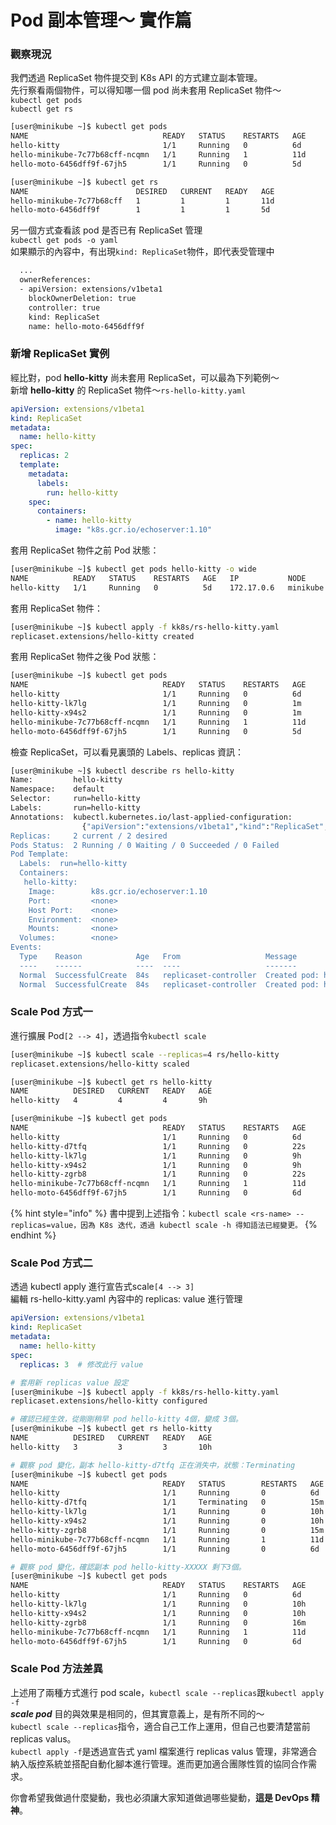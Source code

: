 # Pod 副本管理～ 實作篇

### 觀察現況

我們透過 ReplicaSet 物件提交到 K8s API 的方式建立副本管理。  
先行察看兩個物件，可以得知哪一個 pod 尚未套用 ReplicaSet 物件～  
`kubectl get pods`  
`kubectl get rs`

```bash
[user@minikube ~]$ kubectl get pods
NAME                              READY   STATUS    RESTARTS   AGE
hello-kitty                       1/1     Running   0          6d
hello-minikube-7c77b68cff-ncqmn   1/1     Running   1          11d
hello-moto-6456dff9f-67jh5        1/1     Running   0          5d

[user@minikube ~]$ kubectl get rs
NAME                        DESIRED   CURRENT   READY   AGE
hello-minikube-7c77b68cff   1         1         1       11d
hello-moto-6456dff9f        1         1         1       5d
```

另一個方式查看該 pod 是否已有 ReplicaSet 管理  
`kubectl get pods -o yaml`  
如果顯示的內容中，有出現`kind: ReplicaSet`物件，即代表受管理中

```bash
  ...
  ownerReferences:
  - apiVersion: extensions/v1beta1
    blockOwnerDeletion: true
    controller: true
    kind: ReplicaSet
    name: hello-moto-6456dff9f

```

### 新增 ReplicaSet 實例

經比對，pod **hello-kitty** 尚未套用 ReplicaSet，可以最為下列範例～   
新增 **hello-kitty** 的 ReplicaSet 物件～`rs-hello-kitty.yaml`

```yaml
apiVersion: extensions/v1beta1
kind: ReplicaSet
metadata:
  name: hello-kitty
spec:
  replicas: 2
  template:
    metadata:
      labels:
        run: hello-kitty
    spec:
      containers:
        - name: hello-kitty
          image: "k8s.gcr.io/echoserver:1.10"
```

套用 ReplicaSet 物件之前 Pod 狀態：

```bash
[user@minikube ~]$ kubectl get pods hello-kitty -o wide
NAME          READY   STATUS    RESTARTS   AGE   IP           NODE
hello-kitty   1/1     Running   0          5d    172.17.0.6   minikube

```

套用 ReplicaSet 物件：

```bash
[user@minikube ~]$ kubectl apply -f kk8s/rs-hello-kitty.yaml
replicaset.extensions/hello-kitty created
```

套用 ReplicaSet 物件之後 Pod 狀態：

```bash
[user@minikube ~]$ kubectl get pods
NAME                              READY   STATUS    RESTARTS   AGE
hello-kitty                       1/1     Running   0          6d
hello-kitty-lk7lg                 1/1     Running   0          1m
hello-kitty-x94s2                 1/1     Running   0          1m
hello-minikube-7c77b68cff-ncqmn   1/1     Running   1          11d
hello-moto-6456dff9f-67jh5        1/1     Running   0          5d

```

檢查 ReplicaSet，可以看見裏頭的 Labels、replicas 資訊：

```bash
[user@minikube ~]$ kubectl describe rs hello-kitty
Name:         hello-kitty
Namespace:    default
Selector:     run=hello-kitty
Labels:       run=hello-kitty
Annotations:  kubectl.kubernetes.io/last-applied-configuration:
                {"apiVersion":"extensions/v1beta1","kind":"ReplicaSet","metadata":{"annotations":{},"name":"hello-kitty","namespace":"default"},"spec":{"r...
Replicas:     2 current / 2 desired
Pods Status:  2 Running / 0 Waiting / 0 Succeeded / 0 Failed
Pod Template:
  Labels:  run=hello-kitty
  Containers:
   hello-kitty:
    Image:        k8s.gcr.io/echoserver:1.10
    Port:         <none>
    Host Port:    <none>
    Environment:  <none>
    Mounts:       <none>
  Volumes:        <none>
Events:
  Type    Reason            Age   From                   Message
  ----    ------            ----  ----                   -------
  Normal  SuccessfulCreate  84s   replicaset-controller  Created pod: hello-kitty-lk7lg
  Normal  SuccessfulCreate  84s   replicaset-controller  Created pod: hello-kitty-x94s2

```

### Scale Pod 方式一

進行擴展 Pod`[2 --> 4]`，透過指令`kubectl scale`

```bash
[user@minikube ~]$ kubectl scale --replicas=4 rs/hello-kitty
replicaset.extensions/hello-kitty scaled

[user@minikube ~]$ kubectl get rs hello-kitty
NAME          DESIRED   CURRENT   READY   AGE
hello-kitty   4         4         4       9h

[user@minikube ~]$ kubectl get pods
NAME                              READY   STATUS    RESTARTS   AGE
hello-kitty                       1/1     Running   0          6d
hello-kitty-d7tfq                 1/1     Running   0          22s
hello-kitty-lk7lg                 1/1     Running   0          9h
hello-kitty-x94s2                 1/1     Running   0          9h
hello-kitty-zgrb8                 1/1     Running   0          22s
hello-minikube-7c77b68cff-ncqmn   1/1     Running   1          11d
hello-moto-6456dff9f-67jh5        1/1     Running   0          6d

```

{% hint style="info" %}
書中提到上述指令：`kubectl scale <rs-name> --replicas=value，因為 K8s 迭代，透過 kubectl scale -h 得知語法已經變更。`
{% endhint %}

### Scale Pod 方式二

透過 kubectl apply 進行宣告式scale`[4 --> 3]`  
編輯 rs-hello-kitty.yaml 內容中的 replicas: value 進行管理

```yaml
apiVersion: extensions/v1beta1
kind: ReplicaSet
metadata:
  name: hello-kitty
spec:
  replicas: 3  # 修改此行 value
```

```bash
# 套用新 replicas value 設定
[user@minikube ~]$ kubectl apply -f kk8s/rs-hello-kitty.yaml
replicaset.extensions/hello-kitty configured

# 確認已經生效，從剛剛稍早 pod hello-kitty 4個，變成 3個。
[user@minikube ~]$ kubectl get rs hello-kitty
NAME          DESIRED   CURRENT   READY   AGE
hello-kitty   3         3         3       10h

# 觀察 pod 變化，副本 hello-kitty-d7tfq 正在消失中，狀態：Terminating
[user@minikube ~]$ kubectl get pods
NAME                              READY   STATUS        RESTARTS   AGE
hello-kitty                       1/1     Running       0          6d
hello-kitty-d7tfq                 1/1     Terminating   0          15m
hello-kitty-lk7lg                 1/1     Running       0          10h
hello-kitty-x94s2                 1/1     Running       0          10h
hello-kitty-zgrb8                 1/1     Running       0          15m
hello-minikube-7c77b68cff-ncqmn   1/1     Running       1          11d
hello-moto-6456dff9f-67jh5        1/1     Running       0          6d

# 觀察 pod 變化，確認副本 pod hello-kitty-XXXXX 剩下3個。
[user@minikube ~]$ kubectl get pods
NAME                              READY   STATUS    RESTARTS   AGE
hello-kitty                       1/1     Running   0          6d
hello-kitty-lk7lg                 1/1     Running   0          10h
hello-kitty-x94s2                 1/1     Running   0          10h
hello-kitty-zgrb8                 1/1     Running   0          16m
hello-minikube-7c77b68cff-ncqmn   1/1     Running   1          11d
hello-moto-6456dff9f-67jh5        1/1     Running   0          6d
```

### Scale Pod 方法差異

上述用了兩種方式進行 pod scale，`kubectl scale --replicas`跟`kubectl apply -f`  
_**scale pod**_ 目的與效果是相同的，但其實意義上，是有所不同的～  
`kubectl scale --replicas`指令，適合自己工作上運用，但自己也要清楚當前 replicas valus。  
`kubectl apply -f`是透過宣告式 yaml 檔案進行 replicas valus 管理，非常適合納入版控系統並搭配自動化腳本進行管理。進而更加適合團隊性質的協同合作需求。 

你會希望我做過什麼變動，我也必須讓大家知道做過哪些變動，**這是 DevOps 精神**。

